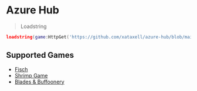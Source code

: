 # Azure Hub
> Loadstring
```lua
loadstring(game:HttpGet('https://github.com/xataxell/azure-hub/blob/main/loader.luau?raw=true'))()
```
## Supported Games
- [Fisch](https://www.roblox.com/games/16732694052/Fisch)
- [Shrimp Game](https://www.roblox.com/games/7606564092/MINGLE-Shrimp-Game)
- [Blades & Buffoonery](https://www.roblox.com/games/117701570624742/Blades-Buffoonery)
